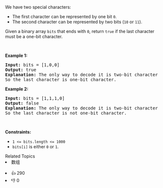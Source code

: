 <p>We have two special characters:</p>

<ul> 
 <li>The first character can be represented by one bit <code>0</code>.</li> 
 <li>The second character can be represented by two bits (<code>10</code> or <code>11</code>).</li> 
</ul>

<p>Given a binary array <code>bits</code> that ends with <code>0</code>, return <code>true</code> if the last character must be a one-bit character.</p>

<p>&nbsp;</p> 
<p><strong class="example">Example 1:</strong></p>

<pre>
<strong>Input:</strong> bits = [1,0,0]
<strong>Output:</strong> true
<strong>Explanation:</strong> The only way to decode it is two-bit character and one-bit character.
So the last character is one-bit character.
</pre>

<p><strong class="example">Example 2:</strong></p>

<pre>
<strong>Input:</strong> bits = [1,1,1,0]
<strong>Output:</strong> false
<strong>Explanation:</strong> The only way to decode it is two-bit character and two-bit character.
So the last character is not one-bit character.
</pre>

<p>&nbsp;</p> 
<p><strong>Constraints:</strong></p>

<ul> 
 <li><code>1 &lt;= bits.length &lt;= 1000</code></li> 
 <li><code>bits[i]</code> is either <code>0</code> or <code>1</code>.</li> 
</ul>

<div><div>Related Topics</div><div><li>数组</li></div></div><br><div><li>👍 290</li><li>👎 0</li></div>
